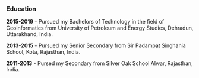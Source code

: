 ### Education

**2015-2019** - Pursued my Bachelors of Technology in the field of Geoinformatics from University of Petroleum and Energy Studies, Dehradun, Uttarakhand, India.

**2013-2015** - Pursued my Senior Secondary from Sir Padampat Singhania School, Kota, Rajasthan, India.

**2011-2013** - Pursed my Secondary from Silver Oak School Alwar, Rajasthan, India.
